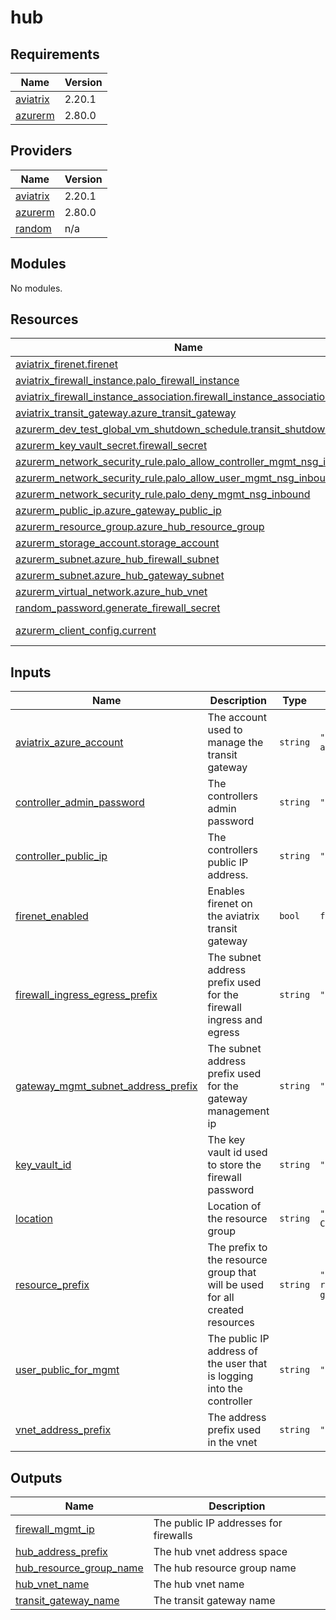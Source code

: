 # hub

<!-- BEGINNING OF PRE-COMMIT-TERRAFORM DOCS HOOK -->
## Requirements

| Name | Version |
|------|---------|
| <a name="requirement_aviatrix"></a> [aviatrix](#requirement\_aviatrix) | 2.20.1 |
| <a name="requirement_azurerm"></a> [azurerm](#requirement\_azurerm) | 2.80.0 |

## Providers

| Name | Version |
|------|---------|
| <a name="provider_aviatrix"></a> [aviatrix](#provider\_aviatrix) | 2.20.1 |
| <a name="provider_azurerm"></a> [azurerm](#provider\_azurerm) | 2.80.0 |
| <a name="provider_random"></a> [random](#provider\_random) | n/a |

## Modules

No modules.

## Resources

| Name | Type |
|------|------|
| [aviatrix_firenet.firenet](https://registry.terraform.io/providers/AviatrixSystems/aviatrix/2.20.1/docs/resources/firenet) | resource |
| [aviatrix_firewall_instance.palo_firewall_instance](https://registry.terraform.io/providers/AviatrixSystems/aviatrix/2.20.1/docs/resources/firewall_instance) | resource |
| [aviatrix_firewall_instance_association.firewall_instance_association_1](https://registry.terraform.io/providers/AviatrixSystems/aviatrix/2.20.1/docs/resources/firewall_instance_association) | resource |
| [aviatrix_transit_gateway.azure_transit_gateway](https://registry.terraform.io/providers/AviatrixSystems/aviatrix/2.20.1/docs/resources/transit_gateway) | resource |
| [azurerm_dev_test_global_vm_shutdown_schedule.transit_shutdown](https://registry.terraform.io/providers/hashicorp/azurerm/2.80.0/docs/resources/dev_test_global_vm_shutdown_schedule) | resource |
| [azurerm_key_vault_secret.firewall_secret](https://registry.terraform.io/providers/hashicorp/azurerm/2.80.0/docs/resources/key_vault_secret) | resource |
| [azurerm_network_security_rule.palo_allow_controller_mgmt_nsg_inbound](https://registry.terraform.io/providers/hashicorp/azurerm/2.80.0/docs/resources/network_security_rule) | resource |
| [azurerm_network_security_rule.palo_allow_user_mgmt_nsg_inbound](https://registry.terraform.io/providers/hashicorp/azurerm/2.80.0/docs/resources/network_security_rule) | resource |
| [azurerm_network_security_rule.palo_deny_mgmt_nsg_inbound](https://registry.terraform.io/providers/hashicorp/azurerm/2.80.0/docs/resources/network_security_rule) | resource |
| [azurerm_public_ip.azure_gateway_public_ip](https://registry.terraform.io/providers/hashicorp/azurerm/2.80.0/docs/resources/public_ip) | resource |
| [azurerm_resource_group.azure_hub_resource_group](https://registry.terraform.io/providers/hashicorp/azurerm/2.80.0/docs/resources/resource_group) | resource |
| [azurerm_storage_account.storage_account](https://registry.terraform.io/providers/hashicorp/azurerm/2.80.0/docs/resources/storage_account) | resource |
| [azurerm_subnet.azure_hub_firewall_subnet](https://registry.terraform.io/providers/hashicorp/azurerm/2.80.0/docs/resources/subnet) | resource |
| [azurerm_subnet.azure_hub_gateway_subnet](https://registry.terraform.io/providers/hashicorp/azurerm/2.80.0/docs/resources/subnet) | resource |
| [azurerm_virtual_network.azure_hub_vnet](https://registry.terraform.io/providers/hashicorp/azurerm/2.80.0/docs/resources/virtual_network) | resource |
| [random_password.generate_firewall_secret](https://registry.terraform.io/providers/hashicorp/random/latest/docs/resources/password) | resource |
| [azurerm_client_config.current](https://registry.terraform.io/providers/hashicorp/azurerm/2.80.0/docs/data-sources/client_config) | data source |

## Inputs

| Name | Description | Type | Default | Required |
|------|-------------|------|---------|:--------:|
| <a name="input_aviatrix_azure_account"></a> [aviatrix\_azure\_account](#input\_aviatrix\_azure\_account) | The account used to manage the transit gateway | `string` | `"test-account"` | no |
| <a name="input_controller_admin_password"></a> [controller\_admin\_password](#input\_controller\_admin\_password) | The controllers admin password | `string` | `"1.1.1.1"` | no |
| <a name="input_controller_public_ip"></a> [controller\_public\_ip](#input\_controller\_public\_ip) | The controllers public IP address. | `string` | `"1.2.3.4"` | no |
| <a name="input_firenet_enabled"></a> [firenet\_enabled](#input\_firenet\_enabled) | Enables firenet on the aviatrix transit gateway | `bool` | `false` | no |
| <a name="input_firewall_ingress_egress_prefix"></a> [firewall\_ingress\_egress\_prefix](#input\_firewall\_ingress\_egress\_prefix) | The subnet address prefix used for the firewall ingress and egress | `string` | `"10.0.1.0/24"` | no |
| <a name="input_gateway_mgmt_subnet_address_prefix"></a> [gateway\_mgmt\_subnet\_address\_prefix](#input\_gateway\_mgmt\_subnet\_address\_prefix) | The subnet address prefix used for the gateway management ip | `string` | `"10.0.0.0/24"` | no |
| <a name="input_key_vault_id"></a> [key\_vault\_id](#input\_key\_vault\_id) | The key vault id used to store the firewall password | `string` | `"default"` | no |
| <a name="input_location"></a> [location](#input\_location) | Location of the resource group | `string` | `"South Central US"` | no |
| <a name="input_resource_prefix"></a> [resource\_prefix](#input\_resource\_prefix) | The prefix to the resource group that will be used for all created resources | `string` | `"test-resource-group"` | no |
| <a name="input_user_public_for_mgmt"></a> [user\_public\_for\_mgmt](#input\_user\_public\_for\_mgmt) | The public IP address of the user that is logging into the controller | `string` | `"1.1.1.1"` | no |
| <a name="input_vnet_address_prefix"></a> [vnet\_address\_prefix](#input\_vnet\_address\_prefix) | The address prefix used in the vnet | `string` | `"10.0.0.0/23"` | no |

## Outputs

| Name | Description |
|------|-------------|
| <a name="output_firewall_mgmt_ip"></a> [firewall\_mgmt\_ip](#output\_firewall\_mgmt\_ip) | The public IP addresses for firewalls |
| <a name="output_hub_address_prefix"></a> [hub\_address\_prefix](#output\_hub\_address\_prefix) | The hub vnet address space |
| <a name="output_hub_resource_group_name"></a> [hub\_resource\_group\_name](#output\_hub\_resource\_group\_name) | The hub resource group name |
| <a name="output_hub_vnet_name"></a> [hub\_vnet\_name](#output\_hub\_vnet\_name) | The hub vnet name |
| <a name="output_transit_gateway_name"></a> [transit\_gateway\_name](#output\_transit\_gateway\_name) | The transit gateway name |
<!-- END OF PRE-COMMIT-TERRAFORM DOCS HOOK -->
